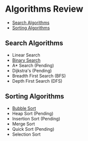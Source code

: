 # Algorithms Review
*  [Search Algorithms](#search-algorithms)
*  [Sorting Algorithms](#sorting-algorithms)

## Search Algorithms
* Linear Search
* [Binary Search](https://medium.com/@jeffrey.allen.lewis/javascript-algorithms-explained-binary-search-25064b896470)
* A* Search (Pending)
* Dijkstra's (Pending)
* Breadth First Search (BFS)
* Depth First Search (DFS)

## Sorting Algorithms
* [Bubble Sort](https://medium.com/@jeffrey.allen.lewis/javascript-algorithms-what-is-bubble-sort-a-detailed-step-by-step-and-example-code-dfd136daa3b)
* Heap Sort (Pending)
* Insertion Sort (Pending)
* Merge Sort
* Quick Sort (Pending)
* Selection Sort
